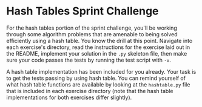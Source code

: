 # Hash Tables Sprint Challenge

For the hash tables portion of the sprint challenge, you'll be working through some algorithm problems that are amenable to being solved efficiently using a hash table. You know the drill at this point. Navigate into each exercise's directory, read the instructions for the exercise laid out in the README, implement your solution in the `.py` skeleton file, then make sure your code passes the tests by running the test script with `-v`.

A hash table implementation has been included for you already. Your task is to get the tests passing by using hash table. You can remind yourself of what hash table functions are available by looking at the `hashtable.py` file that is included in each exercise directory (note that the hash table implementations for both exercises differ slightly).

